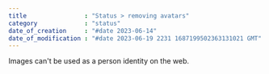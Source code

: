 ```yaml
---
title                : "Status > removing avatars"
category             : "status"
date_of_creation     : "#date 2023-06-14"
date_of_modification : "#date 2023-06-19 2231 1687199502363131021 GMT"
---
```

Images can't be used as a person identity on the web.
